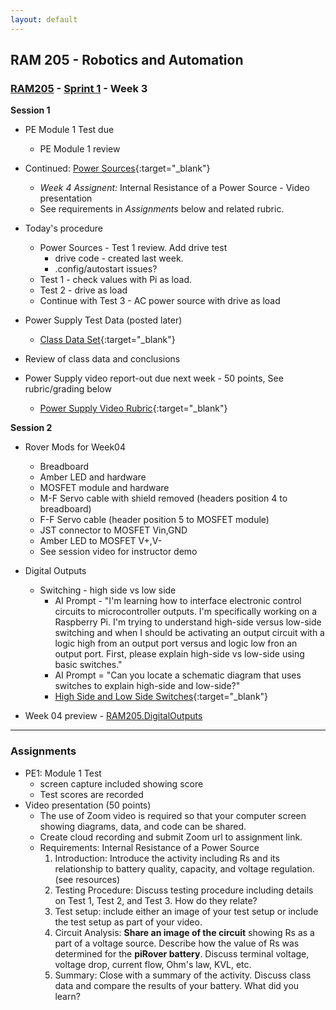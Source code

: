 ```yaml
---
layout: default
---
```


## RAM 205 - Robotics and Automation

### [RAM205](../../) - [Sprint 1](../) - Week 3 

**Session 1**
- PE Module 1 Test due
  - PE Module 1 review
- Continued: [Power Sources](../week02/RAM205.PowerSources.pdf){:target="_blank"}
    - *Week 4 Assignent:* Internal Resistance of a Power Source - Video presentation
    - See requirements in *Assignments* below and related rubric.
- Today's procedure
  - Power Sources - Test 1 review. Add drive test
    - drive code - created last week. 
    - .config/autostart issues?
  - Test 1 - check values with Pi as load. 
  - Test 2 - drive as load
  - Continue with Test 3 - AC power source with drive as load
  
- Power Supply Test Data (posted later)
  - [Class Data Set](power_supply_class_data.pdf){:target="_blank"}
  
- Review of class data and conclusions
- Power Supply video report-out due next week - 50 points, See rubric/grading below
  - [Power Supply Video Rubric](eval.md){:target="_blank"} 


**Session 2**

- Rover Mods for Week04
  - Breadboard
  - Amber LED and hardware
  - MOSFET module and hardware
  - M-F Servo cable with shield removed (headers position 4 to breadboard)
  - F-F Servo cable (header position 5 to MOSFET module)
  - JST connector to MOSFET Vin,GND
  - Amber LED to MOSFET V+,V-
  - See session video for instructor demo

- Digital Outputs
  - Switching - high side vs low side 
    - AI Prompt - "I'm learning how to interface electronic control circuits to microcontroller outputs. I'm specifically working on a Raspberry Pi. I'm trying to understand high-side versus low-side switching and when I should be activating an output circuit with a logic high from an output port versus and logic low fron an output port. First, please explain high-side vs low-side using basic switches."
    - AI Prompt = "Can you locate a schematic diagram that uses switches to explain high-side and low-side?"
    - [High Side and Low Side Switches](https://www.rohm.com/electronics-basics/ipds/high-side-and-low-side-drive){:target="_blank"}

- Week 04 preview - [RAM205.DigitalOutputs](RAM205.DigitalOutputs.pdf)

---

### Assignments

- PE1: Module 1 Test
  - screen capture included showing score
  - Test scores are recorded
- Video presentation (50 points)
  - The use of Zoom video is required so that your computer screen showing diagrams, data, and code can be shared.
  - Create cloud recording and submit Zoom url to assignment link.
  - Requirements: Internal Resistance of a Power Source
    1. Introduction: Introduce the activity including Rs and its relationship to battery quality, capacity, and voltage regulation. (see resources)
    2. Testing Procedure: Discuss testing procedure including details on Test 1, Test 2, and Test 3. How do they relate?
    3. Test setup: include either an image of your test setup or include the test setup as part of your video.
    5. Circuit Analysis: **Share an image of the circuit** showing Rs as a part of a voltage source. Describe how the value of Rs was determined for the **piRover battery**. Discuss terminal voltage, voltage drop, current flow, Ohm's law, KVL, etc.
    5. Summary: Close with a summary of the activity. Discuss class data and compare the results of your battery. What did you learn? 

